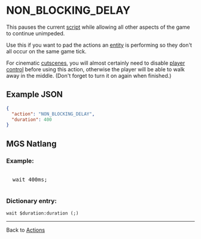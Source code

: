 # NON_BLOCKING_DELAY

This pauses the current [script](../scripts) while allowing all other aspects of the game to continue unimpeded.

Use this if you want to pad the actions an [entity](../entities) is performing so they don't all occur on the same game tick.

For cinematic [cutscenes](../techniques/cutscenes), you will almost certainly need to disable [player control](../actions/SET_PLAYER_CONTROL) before using this action, otherwise the player will be able to walk away in the middle. (Don't forget to turn it on again when finished.)

## Example JSON

```json
{
  "action": "NON_BLOCKING_DELAY",
  "duration": 400
}
```

## MGS Natlang

### Example:

<pre class="HyperMD-codeblock mgs">

  <span class="verb">wait</span> <span class="number">400ms</span><span class="terminator">;</span>

</pre>

### Dictionary entry:

```
wait $duration:duration (;)
```

---

Back to [Actions](../actions)

